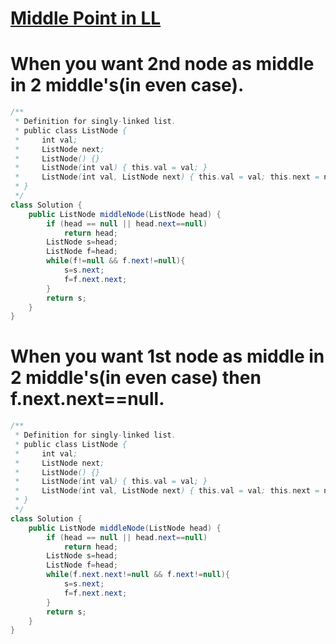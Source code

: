 # [**Middle Point in LL**](https://leetcode.com/problems/middle-of-the-linked-list/)
# When you want 2nd node as middle in 2 middle's(in even case).
```java
/**
 * Definition for singly-linked list.
 * public class ListNode {
 *     int val;
 *     ListNode next;
 *     ListNode() {}
 *     ListNode(int val) { this.val = val; }
 *     ListNode(int val, ListNode next) { this.val = val; this.next = next; }
 * }
 */
class Solution {
    public ListNode middleNode(ListNode head) {
        if (head == null || head.next==null)
            return head;
        ListNode s=head;
        ListNode f=head;
        while(f!=null && f.next!=null){
            s=s.next;
            f=f.next.next;
        }
        return s;
    }
}
```
# When you want 1st node as middle in 2 middle's(in even case) then f.next.next==null.
```java
/**
 * Definition for singly-linked list.
 * public class ListNode {
 *     int val;
 *     ListNode next;
 *     ListNode() {}
 *     ListNode(int val) { this.val = val; }
 *     ListNode(int val, ListNode next) { this.val = val; this.next = next; }
 * }
 */
class Solution {
    public ListNode middleNode(ListNode head) {
        if (head == null || head.next==null)
            return head;
        ListNode s=head;
        ListNode f=head;
        while(f.next.next!=null && f.next!=null){
            s=s.next;
            f=f.next.next;
        }
        return s;
    }
}
```